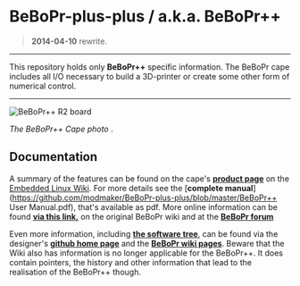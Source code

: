 BeBoPr-plus-plus / a.k.a. BeBoPr++
================
> **2014-04-10** rewrite.

___
This repository holds only **BeBoPr++** specific information. The BeBoPr cape includes all I/O necessary to build a 3D-printer or create some other form of numerical control.
___

![BeBoPr++ R2 board](http://imageshack.com/a/img36/9963/9jdd.jpg)

*The BeBoPr++ Cape photo* .

## Documentation
A summary of the features can be found on the cape's **[product page](http://elinux.org/BeBoPr++)** on the [Embedded Linux Wiki](http://elinux.org/Main_Page). For more details see the [**complete manual**](https://github.com/modmaker/BeBoPr-plus-plus/blob/master/BeBoPr++ User Manual.pdf), that's available as pdf. More online information can be found [**via this link,**](https://github.com/modmaker/BeBoPr/wiki/The-BeBoPr-plus-plus-Cape) on the original BeBoPr wiki and at the [**BeBoPr forum**](http://forum.bebopr.info)

Even more information, including [**the software tree**](https://github.com/modmaker/BeBoPr), can be found via the designer's [**github home page**](https://github.com/modmaker) and the [**BeBoPr wiki pages**](https://github.com/modmaker/BeBoPr/wiki). Beware that the Wiki also has information is no longer applicable for the BeBoPr++. It does contain pointers, the history and other information that lead to the realisation of the BeBoPr++ though.
